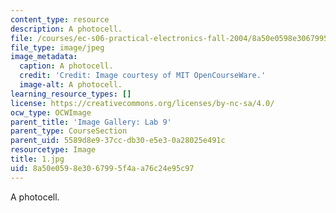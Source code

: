 ```yaml
---
content_type: resource
description: A photocell.
file: /courses/ec-s06-practical-electronics-fall-2004/8a50e0598e3067995f4aa76c24e95c97_1.jpg
file_type: image/jpeg
image_metadata:
  caption: A photocell.
  credit: 'Credit: Image courtesy of MIT OpenCourseWare.'
  image-alt: A photocell.
learning_resource_types: []
license: https://creativecommons.org/licenses/by-nc-sa/4.0/
ocw_type: OCWImage
parent_title: 'Image Gallery: Lab 9'
parent_type: CourseSection
parent_uid: 5589d8e9-37cc-db30-e5e3-0a28025e491c
resourcetype: Image
title: 1.jpg
uid: 8a50e059-8e30-6799-5f4a-a76c24e95c97
---
```

A photocell.